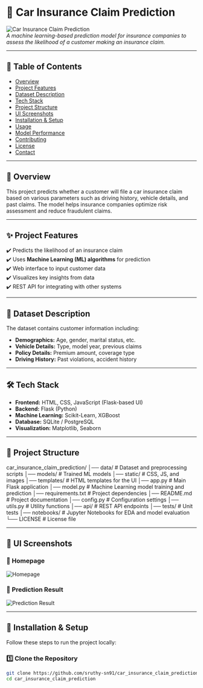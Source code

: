 # 🚗 Car Insurance Claim Prediction

![Car Insurance Claim Prediction](https://via.placeholder.com/1200x400?text=Car+Insurance+Claim+Prediction)  
*A machine learning-based prediction model for insurance companies to assess the likelihood of a customer making an insurance claim.*

---

## 📌 Table of Contents
- [Overview](#overview)
- [Project Features](#project-features)
- [Dataset Description](#dataset-description)
- [Tech Stack](#tech-stack)
- [Project Structure](#project-structure)
- [UI Screenshots](#ui-screenshots)
- [Installation & Setup](#installation--setup)
- [Usage](#usage)
- [Model Performance](#model-performance)
- [Contributing](#contributing)
- [License](#license)
- [Contact](#contact)

---

## 📖 Overview
This project predicts whether a customer will file a car insurance claim based on various parameters such as driving history, vehicle details, and past claims. The model helps insurance companies optimize risk assessment and reduce fraudulent claims.

---

## ✨ Project Features
✔️ Predicts the likelihood of an insurance claim  
✔️ Uses **Machine Learning (ML) algorithms** for prediction  
✔️ Web interface to input customer data  
✔️ Visualizes key insights from data  
✔️ REST API for integrating with other systems  

---

## 📂 Dataset Description
The dataset contains customer information including:
- **Demographics:** Age, gender, marital status, etc.
- **Vehicle Details:** Type, model year, previous claims
- **Policy Details:** Premium amount, coverage type
- **Driving History:** Past violations, accident history

---

## 🛠️ Tech Stack
- **Frontend:** HTML, CSS, JavaScript (Flask-based UI)  
- **Backend:** Flask (Python)  
- **Machine Learning:** Scikit-Learn, XGBoost  
- **Database:** SQLite / PostgreSQL  
- **Visualization:** Matplotlib, Seaborn  

---

## 📂 Project Structure
car_insurance_claim_prediction/ │── data/ # Dataset and preprocessing scripts │── models/ # Trained ML models │── static/ # CSS, JS, and images │── templates/ # HTML templates for the UI │── app.py # Main Flask application │── model.py # Machine Learning model training and prediction │── requirements.txt # Project dependencies │── README.md # Project documentation │── config.py # Configuration settings │── utils.py # Utility functions │── api/ # REST API endpoints │── tests/ # Unit tests │── notebooks/ # Jupyter Notebooks for EDA and model evaluation └── LICENSE # License file


---

## 📸 UI Screenshots
### 🔹 Homepage
![Homepage](https://via.placeholder.com/600x300?text=Homepage+UI)

### 🔹 Prediction Result
![Prediction Result](https://via.placeholder.com/600x300?text=Prediction+Result)

---

## 🚀 Installation & Setup
Follow these steps to run the project locally:

### 1️⃣ Clone the Repository
```bash
git clone https://github.com/sruthy-sn91/car_insurance_claim_prediction.git
cd car_insurance_claim_prediction


